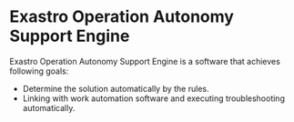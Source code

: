 # Exastro Operation Autonomy Support Engine

Exastro Operation Autonomy Support Engine is a software that achieves following goals:

  * Determine the solution automatically by the rules.
  * Linking with work automation software and executing troubleshooting automatically.

